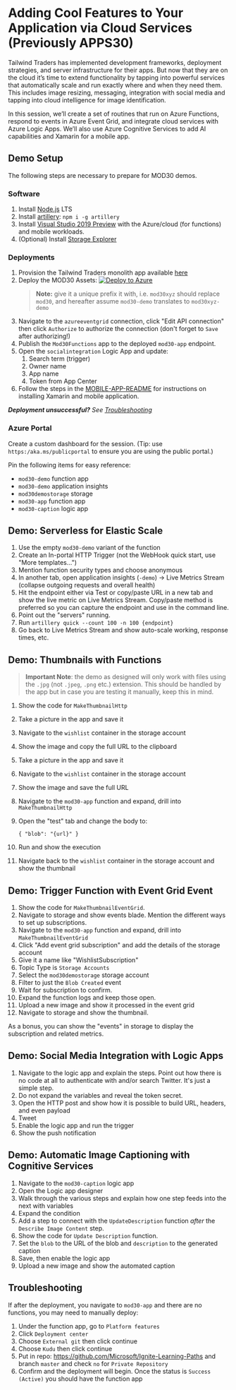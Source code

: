 # Adding Cool Features to Your Application via Cloud Services (Previously APPS30)

Tailwind Traders has implemented development frameworks, deployment strategies, and server infrastructure for their apps. But now that they are on the cloud it’s time to extend functionality by tapping into powerful services that automatically scale and run exactly where and when they need them. This includes image resizing, messaging, integration with social media and tapping into cloud intelligence for image identification.

In this session, we’ll create a set of routines that run on Azure Functions, respond to events in Azure Event Grid, and integrate cloud services with Azure Logic Apps. We’ll also use Azure Cognitive Services to add AI capabilities and Xamarin for a mobile app.

## Demo Setup

The following steps are necessary to prepare for MOD30 demos.

### Software

1. Install [Node.js](https://nodejs.org) LTS
2. Install [artillery](https://artillery.io/): `npm i -g artillery`
3. Install [Visual Studio 2019 Preview](https://visualstudio.microsoft.com/?WT.mc_id=msignitethetour2019-github-mod30) with the Azure/cloud (for functions) and mobile workloads.
4. (Optional) Install [Storage Explorer](https://docs.microsoft.com/azure/vs-azure-tools-storage-manage-with-storage-explorer?tabs=windows&WT.mc_id=msignitethetour2019-github-mod30)


### Deployments

1. Provision the Tailwind Traders monolith app available [here](https://gist.github.com/anthonychu/9ab34d2991fb5c1c0c29faeebbe43a51)
2. Deploy the MOD30 Assets: [![Deploy to Azure](https://azuredeploy.net/deploybutton.png)](https://azuredeploy.net/?repository=https://github.com/microsoft/ignite-learning-paths/tree/master/mod/mod30)
    > **Note:** give it a unique prefix it with, i.e. `mod30xyz` should replace `mod30`, and hereafter assume `mod30-demo` translates to `mod30xyz-demo`
3. Navigate to the `azureeventgrid` connection, click "Edit API connection" then click `Authorize` to authorize the connection (don't forget to `Save` after authorizing!)
4. Publish the `Mod30Functions` app to the deployed `mod30-app` endpoint.
5. Open the `socialintegration` Logic App and update:
    1. Search term (trigger)
    2. Owner name
    3. App name
    4. Token from App Center
6. Follow the steps in the [MOBILE-APP-README](.MOBILE-APP_README.md) for instructions on installing Xamarin and mobile application.

***Deployment unsuccessful?** See [Troubleshooting](#troubleshooting)*

### Azure Portal

Create a custom dashboard for the session. (Tip: use `https:/aka.ms/publicportal` to ensure you are using the public portal.)

Pin the following items for easy reference:

* `mod30-demo` function app
* `mod30-demo` application insights
* `mod30demostorage` storage
* `mod30-app` function app
* `mod30-caption` logic app

## Demo: Serverless for Elastic Scale

1. Use the empty `mod30-demo` variant of the function
2. Create an In-portal HTTP Trigger (not the WebHook quick start, use "More templates...")
3. Mention function security types and choose anonymous
4. In another tab, open application insights (`-demo`) -> Live Metrics Stream (collapse outgoing requests and overall health)
5. Hit the endpoint either via Test or copy/paste URL in a new tab and show the live metric on Live Metrics Stream. Copy/paste method is preferred so you can capture the endpoint and use in the command line.
6. Point out the "servers" running.
7. Run `artillery quick --count 100 -n 100 {endpoint}`
8. Go back to Live Metrics Stream and show auto-scale working, response times, etc.

## Demo: Thumbnails with Functions

> **Important Note**: the demo as designed will only work with files using the `.jpg` (not `.jpeg`, `.png` etc.) extension. This should be handled by the app but in case you are testing it manually, keep this in mind.

1. Show the code for `MakeThumbnailHttp`
2. Take a picture in the app and save it
3. Navigate to the `wishlist` container in the storage account
4. Show the image and copy the full URL to the clipboard
5. Take a picture in the app and save it
6. Navigate to the `wishlist` container in the storage account
7. Show the image and save the full URL
8. Navigate to the `mod30-app` function and expand, drill into `MakeThumbnailHttp`
9. Open the "test" tab and change the body to:

    `{ "blob": "{url}" }`
10. Run and show the execution
11. Navigate back to the `wishlist` container in the storage account and show the thumbnail

## Demo: Trigger Function with Event Grid Event

1. Show the code for `MakeThumbnailEventGrid`.
2. Navigate to storage and show events blade. Mention the different ways to set up subscriptions.
3. Navigate to the `mod30-app` function and expand, drill into `MakeThumbnailEventGrid`
4. Click "Add event grid subscription" and add the details of the storage account
5. Give it a name like "WishlistSubscription"
6. Topic Type is `Storage Accounts`
6. Select the `mod30demostorage` storage account
7. Filter to just the `Blob Created` event
8. Wait for subscription to confirm.
9. Expand the function logs and keep those open.
10. Upload a new image and show it processed in the event grid
11. Navigate to storage and show the thumbnail.

As a bonus, you can show the "events" in storage to display the subscription and related metrics.

## Demo: Social Media Integration with Logic Apps

1. Navigate to the logic app and explain the steps. Point out how there is no code at all to authenticate with and/or search Twitter. It's just a simple step.
2. Do not expand the variables and reveal the token secret.
3. Open the HTTP post and show how it is possible to build URL, headers, and even payload
4. Tweet
5. Enable the logic app and run the trigger
6. Show the push notification

## Demo: Automatic Image Captioning with Cognitive Services

1. Navigate to the `mod30-caption` logic app
2. Open the Logic app designer
3. Walk through the various steps and explain how one step feeds into the next with variables
4. Expand the condition
5. Add a step to connect with the `UpdateDescription` function _after_ the `Describe Image Content` step.
6. Show the code for `Update Description` function.
7. Set the `blob` to the URL of the blob and `description` to the generated caption
8. Save, then enable the logic app
9. Upload a new image and show the automated caption

## Troubleshooting

If after the deployment, you navigate to `mod30-app` and there are no functions, you may need to manually deploy:

1. Under the function app, go to `Platform features`
2. Click `Deployment center`
3. Choose `External git` then click continue
4. Choose `Kudu` then click continue
5. Put in repo: https://github.com/Microsoft/Ignite-Learning-Paths and branch `master` and check `no` for `Private Repository`
6. Confirm and the deployment will begin. Once the status is `Success (Active)` you should have the function app